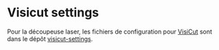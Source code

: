 Visicut settings
================

Pour la découpeuse laser, les fichiers de configuration pour [VisiCut](https://github.com/t-oster/VisiCut) sont dans le dépôt [visicut-settings](https://github.com/TyFab/visicut-settings).
